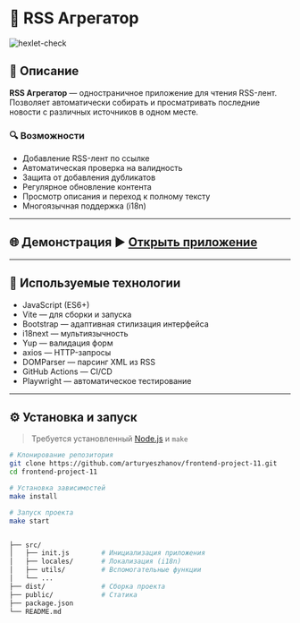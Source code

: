 # 📡 RSS Агрегатор

![hexlet-check](https://github.com/arturyeszhanov/frontend-project-11/workflows/hexlet-check/badge.svg)

## 📖 Описание

**RSS Агрегатор** — одностраничное приложение для чтения RSS-лент.  
Позволяет автоматически собирать и просматривать последние новости с различных источников в одном месте.

### 🔍 Возможности

- Добавление RSS-лент по ссылке
- Автоматическая проверка на валидность
- Защита от добавления дубликатов
- Регулярное обновление контента
- Просмотр описания и переход к полному тексту
- Многоязычная поддержка (i18n)

---

## 🌐 Демонстрация ▶️ [Открыть приложение](https://frontend-project-11-ruddy-phi.vercel.app/)

---

## 🧰 Используемые технологии

- JavaScript (ES6+)
- Vite — для сборки и запуска
- Bootstrap — адаптивная стилизация интерфейса
- i18next — мультиязычность
- Yup — валидация форм
- axios — HTTP-запросы
- DOMParser — парсинг XML из RSS
- GitHub Actions — CI/CD
- Playwright — автоматическое тестирование

---

## ⚙️ Установка и запуск

> Требуется установленный [Node.js](https://nodejs.org) и `make`

```bash
# Клонирование репозитория
git clone https://github.com/arturyeszhanov/frontend-project-11.git
cd frontend-project-11

# Установка зависимостей
make install

# Запуск проекта
make start


├── src/
│   ├── init.js        # Инициализация приложения
│   ├── locales/       # Локализация (i18n)
│   ├── utils/         # Вспомогательные функции
│   └── ...            
├── dist/              # Сборка проекта
├── public/            # Статика
├── package.json       
└── README.md


